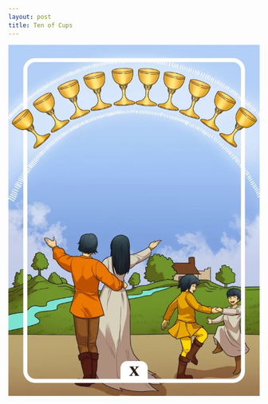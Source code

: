 ```yaml
---
layout: post
title: Ten of Cups
---
```


![](../images/Ten-of-Cups-Tarot-Card-Meaning-732x1024.webp)
